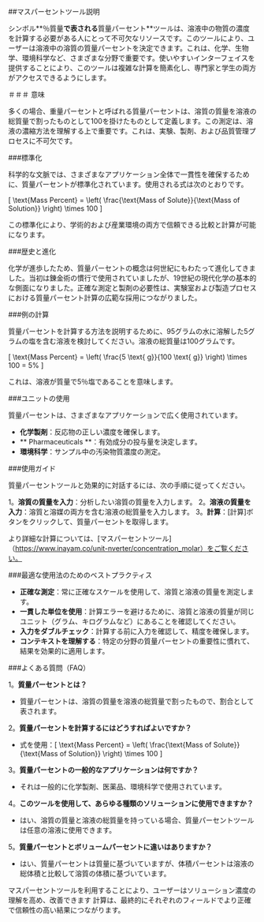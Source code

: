 ##マスパーセントツール説明

シンボル**％質量**で表される**質量パーセント**ツールは、溶液中の物質の濃度を計算する必要がある人にとって不可欠なリソースです。このツールにより、ユーザーは溶液中の溶質の質量パーセントを決定できます。これは、化学、生物学、環境科学など、さまざまな分野で重要です。使いやすいインターフェイスを提供することにより、このツールは複雑な計算を簡素化し、専門家と学生の両方がアクセスできるようにします。

＃＃＃ 意味

多くの場合、重量パーセントと呼ばれる質量パーセントは、溶質の質量を溶液の総質量で割ったものとして100を掛けたものとして定義します。この測定は、溶液の濃縮方法を理解する上で重要です。これは、実験、製剤、および品質管理プロセスに不可欠です。

###標準化

科学的な文脈では、さまざまなアプリケーション全体で一貫性を確保するために、質量パーセントが標準化されています。使用される式は次のとおりです。

\[ \text{Mass Percent} = \left( \frac{\text{Mass of Solute}}{\text{Mass of Solution}} \right) \times 100 \]

この標準化により、学術的および産業環境の両方で信頼できる比較と計算が可能になります。

###歴史と進化

化学が進歩したため、質量パーセントの概念は何世紀にもわたって進化してきました。当初は錬金術の慣行で使用されていましたが、19世紀の現代化学の基本的な側面になりました。正確な測定と製剤の必要性は、実験室および製造プロセスにおける質量パーセント計算の広範な採用につながりました。

###例の計算

質量パーセントを計算する方法を説明するために、95グラムの水に溶解した5グラムの塩を含む溶液を検討してください。溶液の総質量は100グラムです。

\[ \text{Mass Percent} = \left( \frac{5 \text{ g}}{100 \text{ g}} \right) \times 100 = 5\% \]

これは、溶液が質量で5％塩であることを意味します。

###ユニットの使用

質量パーセントは、さまざまなアプリケーションで広く使用されています。

-  **化学製剤**：反応物の正しい濃度を確保します。
-  ** Pharmaceuticals **：有効成分の投与量を決定します。
-  **環境科学**：サンプル中の汚染物質濃度の測定。

###使用ガイド

質量パーセントツールと効果的に対話するには、次の手順に従ってください。

1。**溶質の質量を入力**：分析したい溶質の質量を入力します。
2。**溶液の質量を入力**：溶質と溶媒の両方を含む溶液の総質量を入力します。
3。**計算**：[計算]ボタンをクリックして、質量パーセントを取得します。

より詳細な計算については、[マスパーセントツール]（https://www.inayam.co/unit-nverter/concentration_molar）をご覧ください。

###最適な使用法のためのベストプラクティス

-  **正確な測定**：常に正確なスケールを使用して、溶質と溶液の質量を測定します。
-  **一貫した単位を使用**：計算エラーを避けるために、溶質と溶液の質量が同じユニット（グラム、キログラムなど）にあることを確認してください。
-  **入力をダブルチェック**：計算する前に入力を確認して、精度を確保します。
-  **コンテキストを理解する**：特定の分野の質量パーセントの重要性に慣れて、結果を効果的に適用します。

###よくある質問（FAQ）

1。**質量パーセントとは？**
- 質量パーセントは、溶質の質量を溶液の総質量で割ったもので、割合として表されます。

2。**質量パーセントを計算するにはどうすればよいですか？**
- 式を使用：\[ \text{Mass Percent} = \left( \frac{\text{Mass of Solute}}{\text{Mass of Solution}} \right) \times 100 \]

3。**質量パーセントの一般的なアプリケーションは何ですか？**
- それは一般的に化学製剤、医薬品、環境科学で使用されています。

4。**このツールを使用して、あらゆる種類のソリューションに使用できますか？**
- はい、溶質の質量と溶液の総質量を持っている場合、質量パーセントツールは任意の溶液に使用できます。

5。**質量パーセントとボリュームパーセントに違いはありますか？**
- はい、質量パーセントは質量に基づいていますが、体積パーセントは溶液の総体積と比較して溶質の体積に基づいています。

マスパーセントツールを利用することにより、ユーザーはソリューション濃度の理解を高め、改善できます 計算は、最終的にそれぞれのフィールドでより正確で信頼性の高い結果につながります。